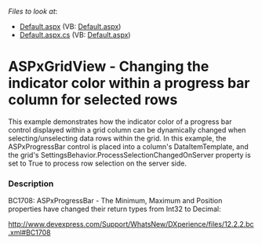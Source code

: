 <!-- default file list -->
*Files to look at*:

* [Default.aspx](./CS/WebSite/Default.aspx) (VB: [Default.aspx](./VB/WebSite/Default.aspx))
* [Default.aspx.cs](./CS/WebSite/Default.aspx.cs) (VB: [Default.aspx](./VB/WebSite/Default.aspx))
<!-- default file list end -->
# ASPxGridView - Changing the indicator color within a progress bar column for selected rows


<p>This example demonstrates how the indicator color of a progress bar control displayed within a grid column can be dynamically changed when selecting/unselecting data rows within the grid. In this example, the ASPxProgressBar control is placed into a column's DataItemTemplate, and the grid's SettingsBehavior.ProcessSelectionChangedOnServer property is set to True to  process row selection on the server side.</p>


<h3>Description</h3>

<p>BC1708: ASPxProgressBar - The Minimum, Maximum and Position properties have changed their return types from Int32 to Decimal:</p><p><a href="http://www.devexpress.com/Support/WhatsNew/DXperience/files/12.2.2.bc.xml#BC1708">http://www.devexpress.com/Support/WhatsNew/DXperience/files/12.2.2.bc.xml#BC1708</a></p>

<br/>


